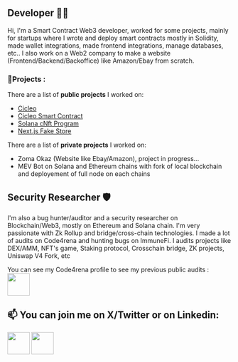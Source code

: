 ## Developer 👨‍💻
Hi, I'm a Smart Contract Web3 developer, worked for some projects, mainly for startups where I wrote and deploy smart contracts mostly in Solidity, made wallet integrations, made frontend integrations, manage databases, etc..
I also work on a Web2 company to make a website (Frontend/Backend/Backoffice) like Amazon/Ebay from scratch.


### 👷Projects : 
   There are a list of **public projects** I worked on: 
   - [Cicleo](https://cicleo.io/)
   - [Cicleo Smart Contract](https://github.com/CicleoPayment/contract_subscription)
   - [Solana cNft Program](https://github.com/AxelAramburu/solana-c-nft)
   - [Next.js Fake Store](https://github.com/AxelAramburu/test-pic-digitl)

   There are a list of **private projects** I worked on: 
   - Zoma Okaz (Website like Ebay/Amazon), project in progress...
   - MEV Bot on Solana and Ethereum chains with fork of local blockchain and deployement of full node on each chains

## Security Researcher 🛡️
I'm also a bug hunter/auditor and a security researcher on Blockchain/Web3, mostly on Ethereum and Solana chain. I'm very passionate with Zk Rollup and bridge/cross-chain technologies.
I made a lot of audits on Code4rena and hunting bugs on ImmuneFi.
I audits projects like DEX/AMM, NFT's game, Staking protocol, Crosschain bridge, ZK projects, Uniswap V4 Fork, etc

You can see my Code4rena profile to see my previous public audits : 
<br>
[<img src="https://avatars.githubusercontent.com/u/79111793?s=200&v=4" width="50" height="50">](https://code4rena.com/@Fulum)


## 📫 You can join me on X/Twitter or on Linkedin:

[<img src="https://img.freepik.com/vecteurs-libre/nouvelle-conception-icone-x-du-logo-twitter-2023_1017-45418.jpg?size=338&ext=jpg&ga=GA1.1.2008272138.1715558400&semt=ais_user" width="50" height="50">](https://twitter.com/0xFulum) [<img src="https://encrypted-tbn0.gstatic.com/images?q=tbn:ANd9GcROKs8r8Zd_xOz-qdO6Mk9bQXGh-CP4kiHqJtIsZ2CP2Q&s" width="50" height="50">](https://www.linkedin.com/in/axel-aramburu-78b233256/)
